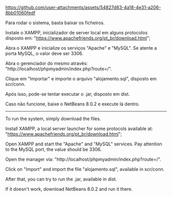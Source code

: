 https://github.com/user-attachments/assets/54827d83-4a18-4e31-a206-8bb01060fedf

Para rodar o sistema, basta baixar os ficheiros.

Instale o XAMPP, inicializador de server local em alguns protocolos disposto em: "https://www.apachefriends.org/pt_br/download.html";

Abra o XAMPP e inicialize os serviços "Apache" e "MySQL". Se atente a porta MySQL, o valor deve ser 3306.

Abra o gerenciador do mesmo através: "http://localhost/phpmyadmin/index.php?route=/".

Clique em "Importar" e importe o arquivo "alojamento.sql", disposto em scr/conn.

Após isso, pode-se tentar executar o .jar, disposto em dist.

Caso não funcione, baixe o NetBeans 8.0.2 e execute lá dentro. 

------------------------------------------------------------------------------------------------------------------------------------------------------------
To run the system, simply download the files.

Install XAMPP, a local server launcher for some protocols available at: "https://www.apachefriends.org/pt_br/download.html";

Open XAMPP and start the "Apache" and "MySQL" services. Pay attention to the MySQL port, the value should be 3306.

Open the manager via: "http://localhost/phpmyadmin/index.php?route=/".

Click on "Import" and import the file "alojamento.sql", available in scr/conn.

After that, you can try to run the .jar, available in dist.

If it doesn't work, download NetBeans 8.0.2 and run it there.
